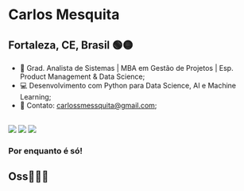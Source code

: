 # Carlos Mesquita
## Fortaleza, CE, Brasil 🟢🟡

- 🧠 Grad. Analista de Sistemas | MBA em Gestão de Projetos | Esp. Product Management & Data Science;
- 💻 Desenvolvimento com Python para Data Science, AI e Machine Learning;
- 📧 Contato: carlossmessquita@gmail.com;

<br>
<div> 
  <a href="https://instagram.com/carlossmesquita" target="_blank"><img src="https://img.shields.io/badge/-Instagram-%23E4405F?style=for-the-badge&logo=instagram&logoColor=white" target="_blank"></a>
  <a href = "mailto:carlossmessquita@gmail.com"><img src="https://img.shields.io/badge/Gmail-D14836?style=for-the-badge&logo=gmail&logoColor=white" target="_blank"></a>
  <a href="https://www.linkedin.com/in/carlosvsmesquita/" target="_blank"><img src="https://img.shields.io/badge/-LinkedIn-%230077B5?style=for-the-badge&logo=linkedin&logoColor=white" target="_blank"></a> 
</div>

 ### Por enquanto é só! 
 ## Oss🐱‍👤🖖
